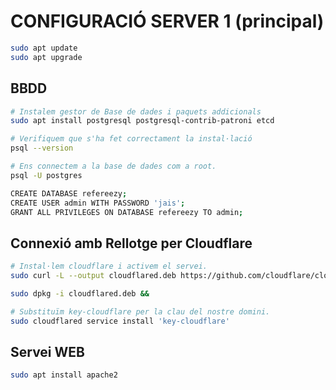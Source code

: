 # CONFIGURACIÓ SERVER 1 (principal)

```bash
sudo apt update
sudo apt upgrade
```

## BBDD

```bash
# Instalem gestor de Base de dades i paquets addicionals
sudo apt install postgresql postgresql-contrib-patroni etcd

# Verifiquem que s'ha fet correctament la instal·lació
psql --version

# Ens connectem a la base de dades com a root.
psql -U postgres

CREATE DATABASE refereezy;
CREATE USER admin WITH PASSWORD 'jais';
GRANT ALL PRIVILEGES ON DATABASE refereezy TO admin;

```

## Connexió amb Rellotge per Cloudflare


```bash
# Instal·lem cloudflare i activem el servei.
sudo curl -L --output cloudflared.deb https://github.com/cloudflare/cloudflared/releases/latest/download/cloudflared-linux-amd64.deb &&

sudo dpkg -i cloudflared.deb &&

# Substituïm key-cloudflare per la clau del nostre domini.
sudo cloudflared service install 'key-cloudflare'

```


## Servei WEB

```bash
sudo apt install apache2
```

